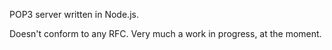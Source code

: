 POP3 server written in Node.js.

Doesn't conform to any RFC. Very much a work in progress, at the moment.
